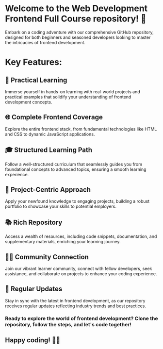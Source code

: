 # Welcome to the Web Development Frontend Full Course repository! 🚀

Embark on a coding adventure with our comprehensive GitHub repository, designed for both beginners and seasoned developers looking to master the intricacies of frontend development.

# Key Features:

## 🔧 Practical Learning
Immerse yourself in hands-on learning with real-world projects and practical examples that solidify your understanding of frontend development concepts.

## 🌐 Complete Frontend Coverage
Explore the entire frontend stack, from fundamental technologies like HTML and CSS to dynamic JavaScript applications.

## 🎓 Structured Learning Path
Follow a well-structured curriculum that seamlessly guides you from foundational concepts to advanced topics, ensuring a smooth learning experience.

## 🚀 Project-Centric Approach
Apply your newfound knowledge to engaging projects, building a robust portfolio to showcase your skills to potential employers.

## 📚 Rich Repository
Access a wealth of resources, including code snippets, documentation, and supplementary materials, enriching your learning journey.

## 👩‍💻 Community Connection
Join our vibrant learner community, connect with fellow developers, seek assistance, and collaborate on projects to enhance your coding experience.

## 📅 Regular Updates
Stay in sync with the latest in frontend development, as our repository receives regular updates reflecting industry trends and best practices.

### Ready to explore the world of frontend development? Clone the repository, follow the steps, and let's code together!

## Happy coding! 🚀🌐
